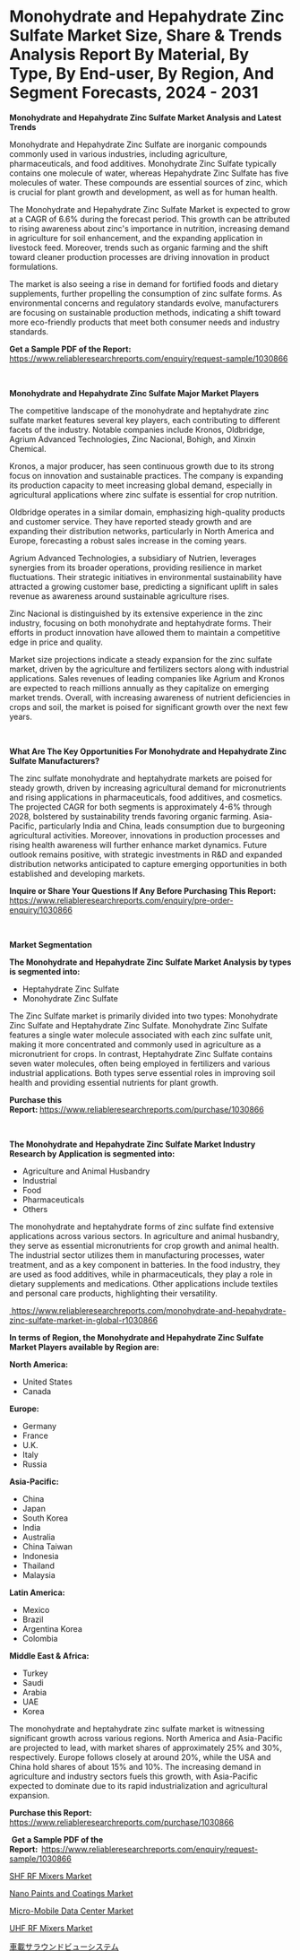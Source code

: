 <p><h1>Monohydrate and Hepahydrate Zinc Sulfate Market Size, Share & Trends Analysis Report By Material, By Type, By End-user, By Region, And Segment Forecasts, 2024 - 2031</h1></p><p><strong>Monohydrate and Hepahydrate Zinc Sulfate Market Analysis and Latest Trends</strong></p>
<p><p>Monohydrate and Hepahydrate Zinc Sulfate are inorganic compounds commonly used in various industries, including agriculture, pharmaceuticals, and food additives. Monohydrate Zinc Sulfate typically contains one molecule of water, whereas Hepahydrate Zinc Sulfate has five molecules of water. These compounds are essential sources of zinc, which is crucial for plant growth and development, as well as for human health. </p><p>The Monohydrate and Hepahydrate Zinc Sulfate Market is expected to grow at a CAGR of 6.6% during the forecast period. This growth can be attributed to rising awareness about zinc's importance in nutrition, increasing demand in agriculture for soil enhancement, and the expanding application in livestock feed. Moreover, trends such as organic farming and the shift toward cleaner production processes are driving innovation in product formulations. </p><p>The market is also seeing a rise in demand for fortified foods and dietary supplements, further propelling the consumption of zinc sulfate forms. As environmental concerns and regulatory standards evolve, manufacturers are focusing on sustainable production methods, indicating a shift toward more eco-friendly products that meet both consumer needs and industry standards.</p></p>
<p><strong>Get a Sample PDF of the Report:&nbsp;</strong> <a href="https://www.reliableresearchreports.com/enquiry/request-sample/1030866">https://www.reliableresearchreports.com/enquiry/request-sample/1030866</a></p>
<p>&nbsp;</p>
<p><strong>Monohydrate and Hepahydrate Zinc Sulfate Major Market Players</strong></p>
<p><p>The competitive landscape of the monohydrate and heptahydrate zinc sulfate market features several key players, each contributing to different facets of the industry. Notable companies include Kronos, Oldbridge, Agrium Advanced Technologies, Zinc Nacional, Bohigh, and Xinxin Chemical. </p><p>Kronos, a major producer, has seen continuous growth due to its strong focus on innovation and sustainable practices. The company is expanding its production capacity to meet increasing global demand, especially in agricultural applications where zinc sulfate is essential for crop nutrition.</p><p>Oldbridge operates in a similar domain, emphasizing high-quality products and customer service. They have reported steady growth and are expanding their distribution networks, particularly in North America and Europe, forecasting a robust sales increase in the coming years.</p><p>Agrium Advanced Technologies, a subsidiary of Nutrien, leverages synergies from its broader operations, providing resilience in market fluctuations. Their strategic initiatives in environmental sustainability have attracted a growing customer base, predicting a significant uplift in sales revenue as awareness around sustainable agriculture rises.</p><p>Zinc Nacional is distinguished by its extensive experience in the zinc industry, focusing on both monohydrate and heptahydrate forms. Their efforts in product innovation have allowed them to maintain a competitive edge in price and quality.</p><p>Market size projections indicate a steady expansion for the zinc sulfate market, driven by the agriculture and fertilizers sectors along with industrial applications. Sales revenues of leading companies like Agrium and Kronos are expected to reach millions annually as they capitalize on emerging market trends. Overall, with increasing awareness of nutrient deficiencies in crops and soil, the market is poised for significant growth over the next few years.</p></p>
<p>&nbsp;</p>
<p><strong>What Are The Key Opportunities For Monohydrate and Hepahydrate Zinc Sulfate Manufacturers?</strong></p>
<p><p>The zinc sulfate monohydrate and heptahydrate markets are poised for steady growth, driven by increasing agricultural demand for micronutrients and rising applications in pharmaceuticals, food additives, and cosmetics. The projected CAGR for both segments is approximately 4-6% through 2028, bolstered by sustainability trends favoring organic farming. Asia-Pacific, particularly India and China, leads consumption due to burgeoning agricultural activities. Moreover, innovations in production processes and rising health awareness will further enhance market dynamics. Future outlook remains positive, with strategic investments in R&D and expanded distribution networks anticipated to capture emerging opportunities in both established and developing markets.</p></p>
<p><strong>Inquire or Share Your Questions If Any Before Purchasing This Report:</strong> <a href="https://www.reliableresearchreports.com/enquiry/pre-order-enquiry/1030866">https://www.reliableresearchreports.com/enquiry/pre-order-enquiry/1030866</a></p>
<p>&nbsp;</p>
<p><strong>Market Segmentation</strong></p>
<p><strong>The Monohydrate and Hepahydrate Zinc Sulfate Market Analysis by types is segmented into:</strong></p>
<p><ul><li>Heptahydrate Zinc Sulfate</li><li>Monohydrate Zinc Sulfate</li></ul></p>
<p><p>The Zinc Sulfate market is primarily divided into two types: Monohydrate Zinc Sulfate and Heptahydrate Zinc Sulfate. Monohydrate Zinc Sulfate features a single water molecule associated with each zinc sulfate unit, making it more concentrated and commonly used in agriculture as a micronutrient for crops. In contrast, Heptahydrate Zinc Sulfate contains seven water molecules, often being employed in fertilizers and various industrial applications. Both types serve essential roles in improving soil health and providing essential nutrients for plant growth.</p></p>
<p><strong>Purchase this Report:&nbsp;</strong><a href="https://www.reliableresearchreports.com/purchase/1030866">https://www.reliableresearchreports.com/purchase/1030866</a></p>
<p>&nbsp;</p>
<p><strong>The Monohydrate and Hepahydrate Zinc Sulfate Market Industry Research by Application is segmented into:</strong></p>
<p><ul><li>Agriculture and Animal Husbandry</li><li>Industrial</li><li>Food</li><li>Pharmaceuticals</li><li>Others</li></ul></p>
<p><p>The monohydrate and heptahydrate forms of zinc sulfate find extensive applications across various sectors. In agriculture and animal husbandry, they serve as essential micronutrients for crop growth and animal health. The industrial sector utilizes them in manufacturing processes, water treatment, and as a key component in batteries. In the food industry, they are used as food additives, while in pharmaceuticals, they play a role in dietary supplements and medications. Other applications include textiles and personal care products, highlighting their versatility.</p></p>
<p><a href="https://www.reliableresearchreports.com/monohydrate-and-hepahydrate-zinc-sulfate-market-in-global-r1030866">&nbsp;https://www.reliableresearchreports.com/monohydrate-and-hepahydrate-zinc-sulfate-market-in-global-r1030866</a></p>
<p><strong>In terms of Region, the Monohydrate and Hepahydrate Zinc Sulfate Market Players available by Region are:</strong></p>
<p>
    <p> <strong> North America: </strong>
        <ul>
            <li>United States</li>
            <li>Canada</li>
        </ul>
        </p> 
    <p> <strong> Europe: </strong>
        <ul>
            <li>Germany</li>
            <li>France</li>
            <li>U.K.</li>
            <li>Italy</li>
            <li>Russia</li>
        </ul>
        </p> 
    <p> <strong> Asia-Pacific: </strong>
        <ul>
            <li>China</li>
            <li>Japan</li>
            <li>South Korea</li>
            <li>India</li>
            <li>Australia</li>
            <li>China Taiwan</li>
            <li>Indonesia</li>
            <li>Thailand</li>
            <li>Malaysia</li>
        </ul>
        </p> 
    <p> <strong> Latin America: </strong>
        <ul>
            <li>Mexico</li>
            <li>Brazil</li>
            <li>Argentina Korea</li>
            <li>Colombia</li>
        </ul>
        </p> 
    <p> <strong> Middle East & Africa: </strong>
        <ul>
            <li>Turkey</li>
            <li>Saudi</li>
            <li>Arabia</li>
            <li>UAE</li>
            <li>Korea</li>
        </ul>
    </p>
    </p>
<p><p>The monohydrate and heptahydrate zinc sulfate market is witnessing significant growth across various regions. North America and Asia-Pacific are projected to lead, with market shares of approximately 25% and 30%, respectively. Europe follows closely at around 20%, while the USA and China hold shares of about 15% and 10%. The increasing demand in agriculture and industry sectors fuels this growth, with Asia-Pacific expected to dominate due to its rapid industrialization and agricultural expansion.</p></p>
<p><strong>Purchase this Report: </strong><a href="https://www.reliableresearchreports.com/purchase/1030866">https://www.reliableresearchreports.com/purchase/1030866</a></p>
<p>&nbsp;<strong>Get a Sample PDF of the Report:&nbsp;&nbsp;</strong><a href="https://www.reliableresearchreports.com/enquiry/request-sample/1030866">https://www.reliableresearchreports.com/enquiry/request-sample/1030866</a></p>
<p><strong></strong></p>
<p><p><a href="https://medium.com/@philipwolf32/global-shf-rf-mixers-market-share-and-growth-opportunities-and-market-size-growing-with-a-cagr-of-9-822821049367">SHF RF Mixers Market</a></p><p><a href="https://issuu.com/reportprime-2/docs/nano-paints-and-coatings-market-siz_b83fac75abe150">Nano Paints and Coatings Market</a></p><p><a href="https://www.linkedin.com/pulse/micro-mobile-data-center-industry-sector-market-dynamics-yw1ge?trackingId=BPu5mM5OTC%2BPOC8HKMgvQA%3D%3D">Micro-Mobile Data Center Market</a></p><p><a href="https://medium.com/@philipwolf32/analyzing-uhf-rf-mixers-market-dynamics-and-growth-drivers-and-forecasted-for-period-from-2024-to-c8757b938fd5">UHF RF Mixers Market</a></p><p><a href="https://medium.com/@royprice674/%E8%87%AA%E5%8B%95%E8%BB%8A%E3%82%B5%E3%83%A9%E3%82%A6%E3%83%B3%E3%83%89%E3%83%93%E3%83%A5%E3%83%BC%E3%82%B7%E3%82%B9%E3%83%86%E3%83%A0%E5%B8%82%E5%A0%B4-%E3%82%B0%E3%83%AD%E3%83%BC%E3%83%90%E3%83%AB%E3%81%8A%E3%82%88%E3%81%B3%E5%9C%B0%E5%9F%9F%E3%81%AE%E5%88%86%E6%9E%90-%E5%9C%B0%E5%9F%9F-%E5%9B%BD%E3%83%AC%E3%83%99%E3%83%AB%E3%81%AE%E5%88%86%E6%9E%90-%E7%AB%B6%E4%BA%89%E7%8A%B6%E6%B3%81-%E5%88%86%E6%9E%90%E3%81%A8%E4%BA%88%E6%B8%AC-2024%E5%B9%B4-2031%E5%B9%B4-60937c389db2">車載サラウンドビューシステム</a></p></p>